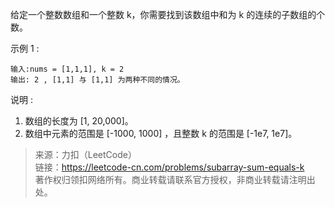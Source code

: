 给定一个整数数组和一个整数 k，你需要找到该数组中和为 k 的连续的子数组的个数。

示例 1 :
```
输入:nums = [1,1,1], k = 2
输出: 2 , [1,1] 与 [1,1] 为两种不同的情况。
```

说明 :
1. 数组的长度为 [1, 20,000]。
2. 数组中元素的范围是 [-1000, 1000] ，且整数 k 的范围是 [-1e7, 1e7]。

> 来源：力扣（LeetCode）  
> 链接：https://leetcode-cn.com/problems/subarray-sum-equals-k  
> 著作权归领扣网络所有。商业转载请联系官方授权，非商业转载请注明出处。  